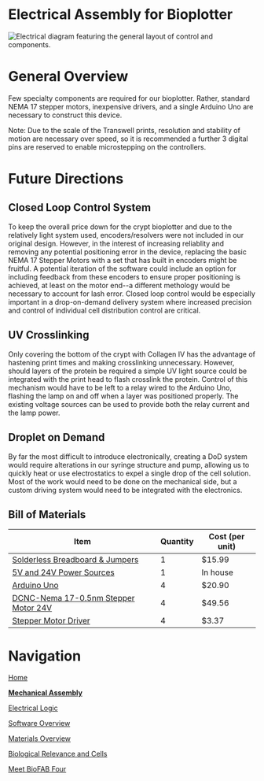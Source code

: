# Electrical Assembly for Bioplotter

![Electrical diagram featuring the general layout of control and components.](/Bioplotting-Crypts/BioPics/finalelectricaldiagram.png)

# General Overview

Few specialty components are required for our bioplotter. Rather, standard NEMA 17 stepper motors, inexpensive drivers, and a single Arduino Uno are necessary to construct this device. 

Note: Due to the scale of the Transwell prints, resolution and stability of motion are necessary over speed, so it is recommended a further 3 digital pins are reserved to enable microstepping on the controllers.

# Future Directions

## Closed Loop Control System

To keep the overall price down for the crypt bioplotter and due to the relatively light system used, encoders/resolvers were not included in our original design. However, in the interest of increasing reliablity and removing any potential positioning error in the device, replacing the basic NEMA 17 Stepper Motors with a set that has built in encoders might be fruitful. A potential iteration of the software could include an option for including feedback from these encoders to ensure proper positioning is achieved, at least on the motor end--a different methology would be necessary to account for lash error. Closed loop control would be especially important in a drop-on-demand delivery system where increased precision and control of individual cell distribution control are critical. 

## UV Crosslinking

Only covering the bottom of the crypt with Collagen IV has the advantage of hastening print times and making crosslinking unnecessary. However, should layers of the protein be required a simple UV light source could be integrated with the print head to flash crosslink the protein. Control of this mechanism would have to be left to a relay wired to the Arduino Uno, flashing the lamp on and off when a layer was positioned properly. The existing voltage sources can be used to provide both the relay current and the lamp power. 

## Droplet on Demand

By far the most difficult to introduce electronically, creating a DoD system would require alterations in our syringe structure and pump, allowing us to quickly heat or use electrostatics to expel a single drop of the cell solution. Most of the work would need to be done on the mechanical side, but a custom driving system would need to be integrated with the electronics. 

## Bill of Materials

Item         | Quantity  |Cost (per unit)
------------ | ----------|-------------
[Solderless Breadboard & Jumpers](https://www.digikey.com/en/products/detail/twin-industries/TW-E41-102B/643113) | 1 | $15.99
[5V and 24V Power Sources]() | 1 | In house
[Arduino Uno](https://www.digikey.com/en/products/detail/arduino/A000073/3476357) | 4 | $20.90
[DCNC-Nema 17-0.5nm Stepper Motor 24V](https://www.digikey.com/en/products/detail/nmb-technologies-corporation/17PM-K858-00VS/2416995) | 4 | $49.56
[Stepper Motor Driver](https://www.digikey.com/en/products/detail/monolithic-power-systems-inc/MP6601GU-P/9817885) | 4 | $3.37

# Navigation
[Home](/Bioplotting-Crypts/index)

[**Mechanical Assembly**](/Bioplotting-Crypts/Mechanical-Assembly)

[Electrical Logic](/Bioplotting-Crypts/Electrical-Assembly)

[Software Overview](/Bioplotting-Crypts/Software)

[Materials Overview](/Bioplotting-Crypts/Materials)

[Biological Relevance and Cells](/Bioplotting-Crypts/Biological-Relevance)

[Meet BioFAB Four](/Bioplotting-Crypts/meet-the-team)
